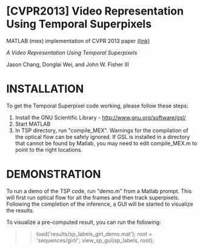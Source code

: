 # [CVPR2013] Video Representation Using Temporal Superpixels

MATLAB (mex) implementation of CVPR 2013 paper [(link)](http://people.csail.mit.edu/jchang7/pubs/publications/chang13_CVPR.pdf)

*A Video Representation Using Temporal Superpixels*

Jason Chang, Donglai Wei, and John W. Fisher III

INSTALLATION
=================================
To get the Temporal Superpixel code working, please follow these steps:
1) Install the GNU Scientific Library - http://www.gnu.org/software/gsl/
2) Start MATLAB
3) In TSP directory, run "compile_MEX". Warnings for the compilation of the optical flow can be safely ignored. If GSL is installed in a directory that cannot be found by Matlab, you may need to edit compile_MEX.m to point to the right locations.

DEMONSTRATION
=================================
To run a demo of the TSP code, run "demo.m" from a Matlab prompt. This will first run optical flow for all the frames and then track superpixels. Following the completion of the inference, a GUI will be started to visualize the results.

To visualize a pre-computed result, you can run the following:
>> load('results/sp_labels_girl_demo.mat');
>> root = 'sequences/girl/';
>> view_sp_gui(sp_labels, root);
